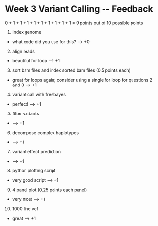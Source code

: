 # Week 3 Variant Calling -- Feedback

0 + 1 + 1 + 1 + 1 + 1 + 1 + 1 + 1 + 1 = 9 points out of 10 possible points

1. Index genome

  * what code did you use for this? --> +0

2. align reads

  * beautiful for loop --> +1

3. sort bam files and index sorted bam files (0.5 points each)

  * great for loops again; consider using a single for loop for questions 2 and 3 --> +1

4. variant call with freebayes

  * perfect! --> +1

5. filter variants

  * --> +1

6. decompose complex haplotypes

  * --> +1

7. variant effect prediction

  * --> +1

8. python plotting script

  * very good script --> +1

9. 4 panel plot (0.25 points each panel)

  * very nice! --> +1

10. 1000 line vcf

  * great --> +1
